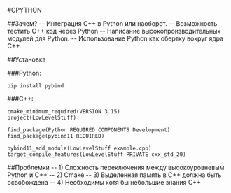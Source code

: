 ﻿
#CPYTHON

##Зачем?
--	Интеграция C++ в Python или наоборот.
--	Возможность тестить C++ код через Python
--	Написание высокопроизводительных модулей для Python.
--	Использование Python как обертку вокруг ядра C++.

##Установка

###Python:
```
pip install pybind
```
###C++:
```
cmake_minimum_required(VERSION 3.15)
project(LowLevelStuff)

find_package(Python REQUIRED COMPONENTS Development)
find_package(pybind11 REQUIRED)

pybind11_add_module(LowLevelStuff example.cpp)
target_compile_features(LowLevelStuff PRIVATE cxx_std_20)
```

##Проблемки
--	1) Сложность переключения между высокоуровневым Python и C++
--	2) Cmake
--	3) Выделенная память в C++ должна быть освобождена
--	4) Необходимы хотя бы небольшие знания C++
